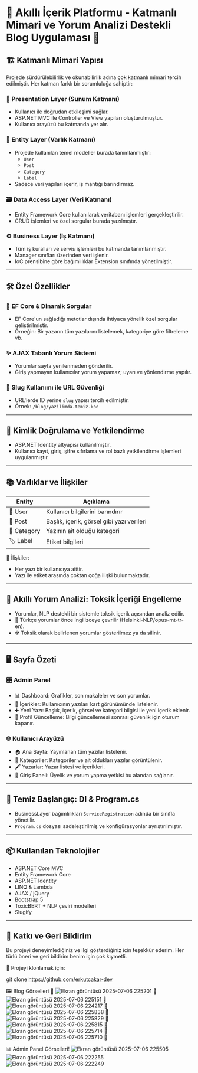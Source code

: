 # 🧠 Akıllı İçerik Platformu - Katmanlı Mimari ve Yorum Analizi Destekli Blog Uygulaması 🚀

## 🏗️ Katmanlı Mimari Yapısı

Projede sürdürülebilirlik ve okunabilirlik adına çok katmanlı mimari tercih edilmiştir. Her katman farklı bir sorumluluğa sahiptir:

### 🎨 Presentation Layer (Sunum Katmanı)
- Kullanıcı ile doğrudan etkileşimi sağlar.
- ASP.NET MVC ile Controller ve View yapıları oluşturulmuştur.
- Kullanıcı arayüzü bu katmanda yer alır.

### 📁 Entity Layer (Varlık Katmanı)
- Projede kullanılan temel modeller burada tanımlanmıştır:
  - `User`
  - `Post`
  - `Category`
  - `Label`
- Sadece veri yapıları içerir, iş mantığı barındırmaz.

### 🗃️ Data Access Layer (Veri Katmanı)
- Entity Framework Core kullanılarak veritabanı işlemleri gerçekleştirilir.
- CRUD işlemleri ve özel sorgular burada yazılmıştır.

### ⚙️ Business Layer (İş Katmanı)
- Tüm iş kuralları ve servis işlemleri bu katmanda tanımlanmıştır.
- Manager sınıfları üzerinden veri işlenir.
- IoC prensibine göre bağımlılıklar Extension sınıfında yönetilmiştir.

---

## 🛠️ Özel Özellikler

### 🔄 EF Core & Dinamik Sorgular
- EF Core'un sağladığı metotlar dışında ihtiyaca yönelik özel sorgular geliştirilmiştir.
- Örneğin: Bir yazarın tüm yazılarını listelemek, kategoriye göre filtreleme vb.

### ✨ AJAX Tabanlı Yorum Sistemi
- Yorumlar sayfa yenilenmeden gönderilir.
- Giriş yapmayan kullanıcılar yorum yapamaz; uyarı ve yönlendirme yapılır.

### 🔐 Slug Kullanımı ile URL Güvenliği
- URL'lerde ID yerine `slug` yapısı tercih edilmiştir.
- Örnek: `/blog/yazilimda-temiz-kod`

---

## 👥 Kimlik Doğrulama ve Yetkilendirme

- ASP.NET Identity altyapısı kullanılmıştır.
- Kullanıcı kayıt, giriş, şifre sıfırlama ve rol bazlı yetkilendirme işlemleri uygulanmıştır.

---

## 📚 Varlıklar ve İlişkiler

| Entity    | Açıklama                                |
|-----------|-----------------------------------------|
| 👤 User     | Kullanıcı bilgilerini barındırır         |
| 📝 Post     | Başlık, içerik, görsel gibi yazı verileri |
| 📂 Category | Yazının ait olduğu kategori              |
| 🏷️ Label    | Etiket bilgileri                         |

🔗 İlişkiler:
- Her yazı bir kullanıcıya aittir.
- Yazı ile etiket arasında çoktan çoğa ilişki bulunmaktadır.

---

## 🤖 Akıllı Yorum Analizi: Toksik İçeriği Engelleme

- Yorumlar, NLP destekli bir sistemle toksik içerik açısından analiz edilir.
- 🧠 Türkçe yorumlar önce İngilizceye çevrilir (Helsinki-NLP/opus-mt-tr-en).
- ☢️ Toksik olarak belirlenen yorumlar gösterilmez ya da silinir.

---

## 🖥️ Sayfa Özeti

### 🎛️ Admin Panel
- 📊 Dashboard: Grafikler, son makaleler ve son yorumlar.
- 📄 İçerikler: Kullanıcının yazıları kart görünümünde listelenir.
- ➕ Yeni Yazı: Başlık, içerik, görsel ve kategori bilgisi ile yeni içerik eklenir.
- 👤 Profil Güncelleme: Bilgi güncellemesi sonrası güvenlik için oturum kapanır.

### 🌐 Kullanıcı Arayüzü
- 🏠 Ana Sayfa: Yayınlanan tüm yazılar listelenir.
- 🧾 Kategoriler: Kategoriler ve ait oldukları yazılar görüntülenir.
- 🖋️ Yazarlar: Yazar listesi ve içerikleri.
- 🔐 Giriş Paneli: Üyelik ve yorum yapma yetkisi bu alandan sağlanır.

---

## 🧩 Temiz Başlangıç: DI & Program.cs

- BusinessLayer bağımlılıkları `ServiceRegistration` adında bir sınıfla yönetilir.
- `Program.cs` dosyası sadeleştirilmiş ve konfigürasyonlar ayrıştırılmıştır.

---

## 📦 Kullanılan Teknolojiler

- ASP.NET Core MVC
- Entity Framework Core
- ASP.NET Identity
- LINQ & Lambda
- AJAX / jQuery
- Bootstrap 5
- ToxicBERT + NLP çeviri modelleri
- Slugify

---

## 🙌 Katkı ve Geri Bildirim

Bu projeyi deneyimlediğiniz ve ilgi gösterdiğiniz için teşekkür ederim. Her türlü öneri ve geri bildirim benim için çok kıymetli.

📎 Projeyi klonlamak için:

git clone https://github.com/erkutcakar-dev

🖼️ Blog Görselleri
🧾
![Ekran görüntüsü 2025-07-06 225201](https://github.com/user-attachments/assets/ca117625-5691-4868-ba29-8aa9f24bf851)
🧾
![Ekran görüntüsü 2025-07-06 225151](https://github.com/user-attachments/assets/6403e575-63c5-46a5-a8c3-1bc2610c6dd9)
🧾
![Ekran görüntüsü 2025-07-06 224217](https://github.com/user-attachments/assets/db162357-94de-46dd-b0c7-2b857b65a0ae)
🧾
![Ekran görüntüsü 2025-07-06 225838](https://github.com/user-attachments/assets/b0f6bb9b-83ea-4ba7-b464-825fd9412f5d)
🧾
![Ekran görüntüsü 2025-07-06 225829](https://github.com/user-attachments/assets/5f71c90a-aa02-4a25-abf8-13c54c0e9262)
🧾
![Ekran görüntüsü 2025-07-06 225815](https://github.com/user-attachments/assets/6c8ea6dc-18a7-40f9-ba4f-3e98548a2675)
🧾
![Ekran görüntüsü 2025-07-06 225714](https://github.com/user-attachments/assets/62006b85-b858-4b0b-aef3-8bd77375542b)
🧾
![Ekran görüntüsü 2025-07-06 225710](https://github.com/user-attachments/assets/830fd1d3-5614-441b-9d1a-4f5fc8370bd2)
🧾

📊 Admin Panel Görselleri!
![Ekran görüntüsü 2025-07-06 225505](https://github.com/user-attachments/assets/67f5a166-ba00-4498-b893-7fcd09918114)
![Ekran görüntüsü 2025-07-06 222255](https://github.com/user-attachments/assets/ac0eb1ca-d3d2-4734-826a-8ab85b7cf210)
![Ekran görüntüsü 2025-07-06 222249](https://github.com/user-attachments/assets/c2983aa5-ff3b-4b2d-803f-c75656cb0cba)




